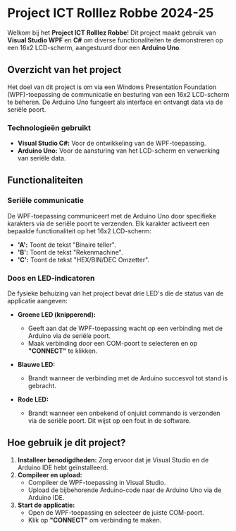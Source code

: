 # Project ICT Rolllez Robbe 2024-25

Welkom bij het **Project ICT Rolllez Robbe**! Dit project maakt gebruik van **Visual Studio WPF** en **C#** om diverse functionaliteiten te demonstreren op een 16x2 LCD-scherm, aangestuurd door een **Arduino Uno**.

## Overzicht van het project
Het doel van dit project is om via een Windows Presentation Foundation (WPF)-toepassing de communicatie en besturing van een 16x2 LCD-scherm te beheren. De Arduino Uno fungeert als interface en ontvangt data via de seriële poort.

### Technologieën gebruikt
- **Visual Studio C#:** Voor de ontwikkeling van de WPF-toepassing.
- **Arduino Uno:** Voor de aansturing van het LCD-scherm en verwerking van seriële data.

## Functionaliteiten

### Seriële communicatie
De WPF-toepassing communiceert met de Arduino Uno door specifieke karakters via de seriële poort te verzenden. Elk karakter activeert een bepaalde functionaliteit op het 16x2 LCD-scherm:

- **'A':** Toont de tekst "Binaire teller".
- **'B':** Toont de tekst "Rekenmachine".
- **'C':** Toont de tekst "HEX/BIN/DEC Omzetter".

### Doos en LED-indicatoren
De fysieke behuizing van het project bevat drie LED's die de status van de applicatie aangeven:

- **Groene LED (knipperend):**
  - Geeft aan dat de WPF-toepassing wacht op een verbinding met de Arduino via de seriële poort.
  - Maak verbinding door een COM-poort te selecteren en op **"CONNECT"** te klikken.

- **Blauwe LED:**
  - Brandt wanneer de verbinding met de Arduino succesvol tot stand is gebracht.

- **Rode LED:**
  - Brandt wanneer een onbekend of onjuist commando is verzonden via de seriële poort. Dit wijst op een fout in de software.

## Hoe gebruik je dit project?
1. **Installeer benodigdheden:** Zorg ervoor dat je Visual Studio en de Arduino IDE hebt geïnstalleerd.
2. **Compileer en upload:**
   - Compileer de WPF-toepassing in Visual Studio.
   - Upload de bijbehorende Arduino-code naar de Arduino Uno via de Arduino IDE.
3. **Start de applicatie:**
   - Open de WPF-toepassing en selecteer de juiste COM-poort.
   - Klik op **"CONNECT"** om verbinding te maken.

